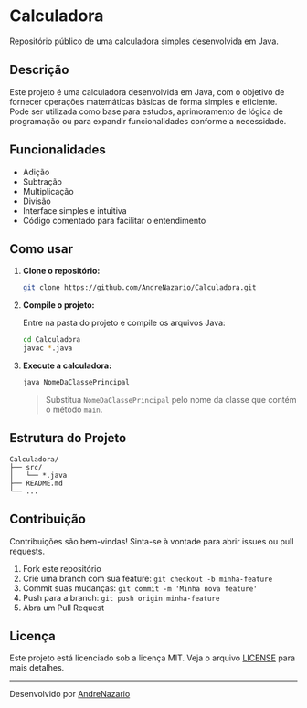 # Calculadora

Repositório público de uma calculadora simples desenvolvida em Java.

## Descrição

Este projeto é uma calculadora desenvolvida em Java, com o objetivo de fornecer operações matemáticas básicas de forma simples e eficiente. Pode ser utilizada como base para estudos, aprimoramento de lógica de programação ou para expandir funcionalidades conforme a necessidade.

## Funcionalidades

- Adição
- Subtração
- Multiplicação
- Divisão
- Interface simples e intuitiva
- Código comentado para facilitar o entendimento

## Como usar

1. **Clone o repositório:**

   ```bash
   git clone https://github.com/AndreNazario/Calculadora.git
   ```

2. **Compile o projeto:**

   Entre na pasta do projeto e compile os arquivos Java:

   ```bash
   cd Calculadora
   javac *.java
   ```

3. **Execute a calculadora:**

   ```bash
   java NomeDaClassePrincipal
   ```

   > Substitua `NomeDaClassePrincipal` pelo nome da classe que contém o método `main`.

## Estrutura do Projeto

```
Calculadora/
├── src/
│   └── *.java
├── README.md
└── ...
```

## Contribuição

Contribuições são bem-vindas! Sinta-se à vontade para abrir issues ou pull requests.

1. Fork este repositório
2. Crie uma branch com sua feature: `git checkout -b minha-feature`
3. Commit suas mudanças: `git commit -m 'Minha nova feature'`
4. Push para a branch: `git push origin minha-feature`
5. Abra um Pull Request

## Licença

Este projeto está licenciado sob a licença MIT. Veja o arquivo [LICENSE](LICENSE) para mais detalhes.

---

Desenvolvido por [AndreNazario](https://github.com/AndreNazario)
